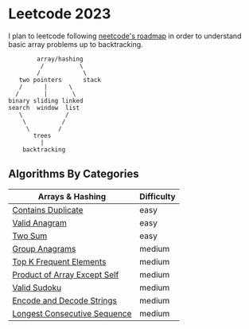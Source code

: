 # Leetcode 2023


I plan to leetcode following [neetcode's roadmap](https://neetcode.io/roadmap) in order to understand basic array problems up to backtracking.

```
        array/hashing
         /          \
        /            \
   two pointers      stack
   /      |      \
  /       |       \
binary sliding linked
search  window  list
   \            /
    \          /
     \        /
       trees
         |
    backtracking

```

## Algorithms By Categories

|Arrays & Hashing |  Difficulty|
|---| ---|
| [Contains Duplicate](https://leetcode.com/problems/contains-duplicate/)  | easy|
| [Valid Anagram](https://leetcode.com/problems/valid-anagram/)  | easy|
| [Two Sum](https://leetcode.com/problems/two-sum/)  | easy|
| [Group Anagrams](https://leetcode.com/problems/group-anagrams/)  | medium|
| [Top K Frequent Elements](https://leetcode.com/problems/top-k-frequent-elements/)  | medium|
| [Product of Array Except Self](https://leetcode.com/problems/product-of-array-except-self/)  | medium|
| [Valid Sudoku](https://leetcode.com/problems/valid-sudoku/)  | medium|
| [Encode and Decode Strings](https://leetcode.com/problems/encode-and-decode-strings/)  | medium|
| [Longest Consecutive Sequence](https://leetcode.com/problems/longest-consecutive-sequence/)  | medium|




